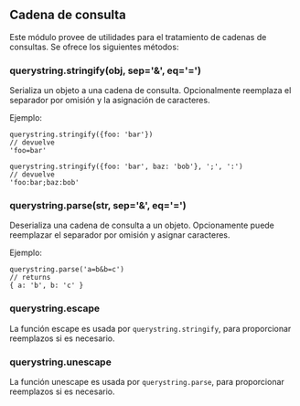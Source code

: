 ## Cadena de consulta

Este módulo provee de utilidades para el tratamiento de cadenas de consultas.
Se ofrece los siguientes métodos:

### querystring.stringify(obj, sep='&', eq='=')

Serializa un objeto a una cadena de consulta.
Opcionalmente reemplaza el separador por omisión y la asignación de caracteres.

Ejemplo:

    querystring.stringify({foo: 'bar'})
    // devuelve
    'foo=bar'

    querystring.stringify({foo: 'bar', baz: 'bob'}, ';', ':')
    // devuelve
    'foo:bar;baz:bob'

### querystring.parse(str, sep='&', eq='=')

Deserializa una cadena de consulta a un objeto.
Opcionamente puede reemplazar el separador por omisión y asignar caracteres.

Ejemplo:

    querystring.parse('a=b&b=c')
    // returns
    { a: 'b', b: 'c' }

### querystring.escape

La función escape es usada por `querystring.stringify`,
para proporcionar reemplazos si es necesario.

### querystring.unescape

La función unescape es usada por `querystring.parse`,
para proporcionar reemplazos  si es necesario.
